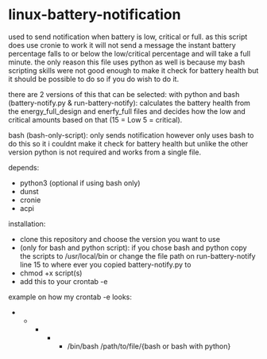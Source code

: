 # linux-battery-notification

used to send notification when battery is low, critical or full. as this script does use cronie to work it will not send a message the instant battery percentage falls to or below the low/critical percentage and will take a full minute.
the only reason this file uses python as well is because my bash scripting skills were not good enough to make it check for battery health but it should be possible to do so if you do wish to do it.

there are 2 versions of this that can be selected:
  with python and bash (battery-notify.py & run-battery-notify):
   calculates the battery health from the energy_full_design and enerfy_full files and decides how the low and critical amounts based on that (15 = Low 5 =         critical).
  
  bash (bash-only-script):
    only sends notification however only uses bash to do this so it i couldnt make it check for battery health but unlike the other version python is not           required and works from a single file.

depends:
- python3 (optional if using bash only)
- dunst
- cronie
- acpi

installation:
- clone this repository and choose the version you want to use
- (only for bash and python script):
if you chose bash and python copy the scripts to /usr/local/bin or change the file path on run-battery-notify line 15 to where ever you copied battery-notify.py to
- chmod +x script(s)
- add this to your crontab -e 

example on how my crontab -e looks:
* * * * * /bin/bash /path/to/file/{bash or bash with python}
